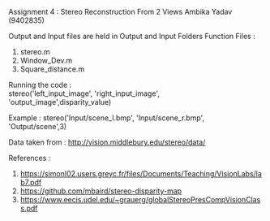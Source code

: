 Assignment 4 : Stereo Reconstruction From 2 Views
Ambika Yadav (9402835)

Output and Input files are held in Output and Input Folders
Function Files :
1. stereo.m
2. Window_Dev.m
3. Square_distance.m

Running the code :  
stereo('left_input_image', 'right_input_image', 'output_image',disparity_value)

Example :
stereo('Input/scene_l.bmp', 'Input/scene_r.bmp', 'Output/scene',3)

Data taken from : http://vision.middlebury.edu/stereo/data/

References : 
1. https://simonl02.users.greyc.fr/files/Documents/Teaching/VisionLabs/lab7.pdf
2. https://github.com/mbaird/stereo-disparity-map
3. https://www.eecis.udel.edu/~grauerg/globalStereoPresCompVisionClass.pdf


